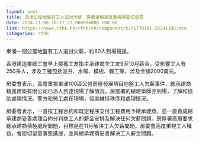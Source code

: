 ```yaml
---
layout: post
title: 東涌公屋地盤有工人追討欠薪　房委會稱高度重視將密切留意
date: 2024-11-08 18:11:27.000000000 +08:00
link: https://news.rthk.hk/rthk/ch/component/k2/1778191-20241108.htm
categories: rthk
---
```


東涌一個公屋地盤有工人追討欠薪，約80人到場聲援。

香港建造業總工會早上接獲工友指主承建商欠工友9至10月薪金，受影響工人有250多人，涉及工種包括泥井、水喉、模板、雜工等，涉及金額2000萬元。

房委會表示，高度重視東涌100區公營房屋發展項目地盤工人欠薪事件，總承建商精進建築有限公司已派人到達現場了解情況，房屋署的總建築師亦到場，了解和協助處理情況。警方和勞工處在現場，協助維持秩序和處理情況。

房委會表示，一直按工程合約和既定程序支付工程費用予總承建商，並一直責成總承建商妥善處理合約分判商工人的薪金安排及解決任何欠薪問題。房屋署高層要求總承建商積極處理問題，目標是在11月解決工人欠薪問題。房委會高度重視工人權益，會密切留意事態進展，並與總承建商妥善解決工人薪金問題。
